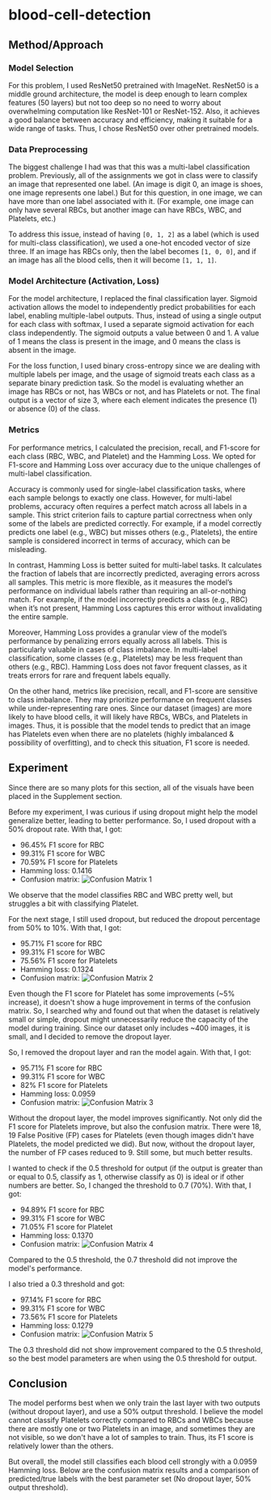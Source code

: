 # blood-cell-detection

## Method/Approach

### Model Selection

For this problem, I used ResNet50 pretrained with ImageNet. ResNet50 is a middle ground architecture, the model is deep enough to learn complex features (50 layers) but not too deep so no need to worry about overwhelming computation like ResNet-101 or ResNet-152. Also, it achieves a good balance between accuracy and efficiency, making it suitable for a wide range of tasks. Thus, I chose ResNet50 over other pretrained models.

### Data Preprocessing

The biggest challenge I had was that this was a multi-label classification problem. Previously, all of the assignments we got in class were to classify an image that represented one label. (An image is digit 0, an image is shoes, one image represents one label.) But for this question, in one image, we can have more than one label associated with it. (For example, one image can only have several RBCs, but another image can have RBCs, WBC, and Platelets, etc.) 

To address this issue, instead of having `[0, 1, 2]` as a label (which is used for multi-class classification), we used a one-hot encoded vector of size three. If an image has RBCs only, then the label becomes `[1, 0, 0]`, and if an image has all the blood cells, then it will become `[1, 1, 1]`.

### Model Architecture (Activation, Loss)

For the model architecture, I replaced the final classification layer. Sigmoid activation allows the model to independently predict probabilities for each label, enabling multiple-label outputs. Thus, instead of using a single output for each class with softmax, I used a separate sigmoid activation for each class independently. The sigmoid outputs a value between 0 and 1. A value of 1 means the class is present in the image, and 0 means the class is absent in the image.

For the loss function, I used binary cross-entropy since we are dealing with multiple labels per image, and the usage of sigmoid treats each class as a separate binary prediction task. So the model is evaluating whether an image has RBCs or not, has WBCs or not, and has Platelets or not. The final output is a vector of size 3, where each element indicates the presence (1) or absence (0) of the class.

### Metrics

For performance metrics, I calculated the precision, recall, and F1-score for each class (RBC, WBC, and Platelet) and the Hamming Loss. We opted for F1-score and Hamming Loss over accuracy due to the unique challenges of multi-label classification.

Accuracy is commonly used for single-label classification tasks, where each sample belongs to exactly one class. However, for multi-label problems, accuracy often requires a perfect match across all labels in a sample. This strict criterion fails to capture partial correctness when only some of the labels are predicted correctly. For example, if a model correctly predicts one label (e.g., WBC) but misses others (e.g., Platelets), the entire sample is considered incorrect in terms of accuracy, which can be misleading.

In contrast, Hamming Loss is better suited for multi-label tasks. It calculates the fraction of labels that are incorrectly predicted, averaging errors across all samples. This metric is more flexible, as it measures the model’s performance on individual labels rather than requiring an all-or-nothing match. For example, if the model incorrectly predicts a class (e.g., RBC) when it’s not present, Hamming Loss captures this error without invalidating the entire sample.

Moreover, Hamming Loss provides a granular view of the model’s performance by penalizing errors equally across all labels. This is particularly valuable in cases of class imbalance. In multi-label classification, some classes (e.g., Platelets) may be less frequent than others (e.g., RBC). Hamming Loss does not favor frequent classes, as it treats errors for rare and frequent labels equally.

On the other hand, metrics like precision, recall, and F1-score are sensitive to class imbalance. They may prioritize performance on frequent classes while under-representing rare ones. Since our dataset (images) are more likely to have blood cells, it will likely have RBCs, WBCs, and Platelets in images. Thus, it is possible that the model tends to predict that an image has Platelets even when there are no platelets (highly imbalanced & possibility of overfitting), and to check this situation, F1 score is needed.

## Experiment

Since there are so many plots for this section, all of the visuals have been placed in the Supplement section.

Before my experiment, I was curious if using dropout might help the model generalize better, leading to better performance. So, I used dropout with a 50% dropout rate. With that, I got:

- 96.45% F1 score for RBC
- 99.31% F1 score for WBC
- 70.59% F1 score for Platelets
- Hamming loss: 0.1416
- Confusion matrix: ![Confusion Matrix 1](path_to_cm_1_image)

We observe that the model classifies RBC and WBC pretty well, but struggles a bit with classifying Platelet.

For the next stage, I still used dropout, but reduced the dropout percentage from 50% to 10%. With that, I got:

- 95.71% F1 score for RBC
- 99.31% F1 score for WBC
- 75.56% F1 score for Platelets
- Hamming loss: 0.1324
- Confusion matrix: ![Confusion Matrix 2](path_to_cm_2_image)

Even though the F1 score for Platelet has some improvements (~5% increase), it doesn't show a huge improvement in terms of the confusion matrix. So, I searched why and found out that when the dataset is relatively small or simple, dropout might unnecessarily reduce the capacity of the model during training. Since our dataset only includes ~400 images, it is small, and I decided to remove the dropout layer.

So, I removed the dropout layer and ran the model again. With that, I got:

- 95.71% F1 score for RBC
- 99.31% F1 score for WBC
- 82% F1 score for Platelets
- Hamming loss: 0.0959
- Confusion matrix: ![Confusion Matrix 3](path_to_cm_3_image)

Without the dropout layer, the model improves significantly. Not only did the F1 score for Platelets improve, but also the confusion matrix. There were 18, 19 False Positive (FP) cases for Platelets (even though images didn't have Platelets, the model predicted we did). But now, without the dropout layer, the number of FP cases reduced to 9. Still some, but much better results.

I wanted to check if the 0.5 threshold for output (if the output is greater than or equal to 0.5, classify as 1, otherwise classify as 0) is ideal or if other numbers are better. So, I changed the threshold to 0.7 (70%). With that, I got:

- 94.89% F1 score for RBC
- 99.31% F1 score for WBC
- 71.05% F1 score for Platelet
- Hamming loss: 0.1370
- Confusion matrix: ![Confusion Matrix 4](path_to_cm_4_image)

Compared to the 0.5 threshold, the 0.7 threshold did not improve the model's performance.

I also tried a 0.3 threshold and got:

- 97.14% F1 score for RBC
- 99.31% F1 score for WBC
- 73.56% F1 score for Platelets
- Hamming loss: 0.1279
- Confusion matrix: ![Confusion Matrix 5](path_to_cm_5_image)

The 0.3 threshold did not show improvement compared to the 0.5 threshold, so the best model parameters are when using the 0.5 threshold for output.

## Conclusion

The model performs best when we only train the last layer with two outputs (without dropout layer), and use a 50% output threshold. I believe the model cannot classify Platelets correctly compared to RBCs and WBCs because there are mostly one or two Platelets in an image, and sometimes they are not visible, so we don't have a lot of samples to train. Thus, its F1 score is relatively lower than the others. 

But overall, the model still classifies each blood cell strongly with a 0.0959 Hamming loss. Below are the confusion matrix results and a comparison of predicted/true labels with the best parameter set (No dropout layer, 50% output threshold).
